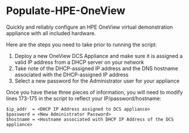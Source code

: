 # Populate-HPE-OneView
Quickly and reliably configure an HPE OneView virtual demonstration appliance with all included hardware.

Here are the steps you need to take prior to running the script:

1)	Deploy a new OneView DCS Appliance and make sure it is assigned a valid IP address from a DHCP server on your network
2)	Take note of the DHCP-assigned IP address and the DNS hostname associated with the DHCP-assigned IP address
3)	Select a new password for the Administrator user for your appliance 

Once you have these three pieces of information, you will need to modify lines 173-175 in the script to reflect your IP/password/hostname:

```
$ip_addr  = <DHCP IP Address assigned to DCS appliance>
$password = <New Administrator Password>
$hostname = <Hostname associated with DHCP IP Address of the DCS appliance>
```